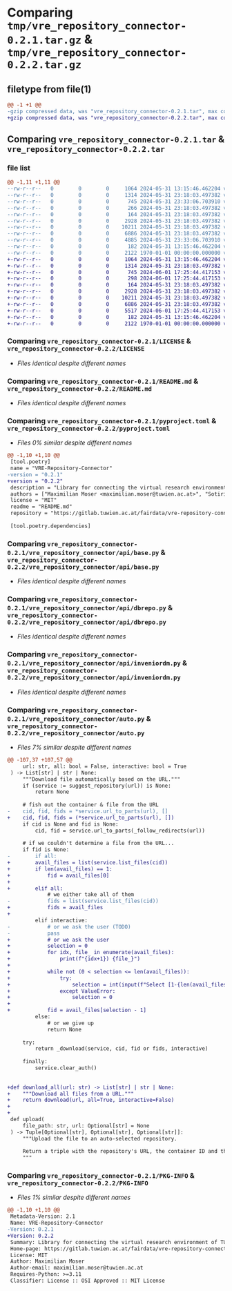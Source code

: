 # Comparing `tmp/vre_repository_connector-0.2.1.tar.gz` & `tmp/vre_repository_connector-0.2.2.tar.gz`

## filetype from file(1)

```diff
@@ -1 +1 @@
-gzip compressed data, was "vre_repository_connector-0.2.1.tar", max compression
+gzip compressed data, was "vre_repository_connector-0.2.2.tar", max compression
```

## Comparing `vre_repository_connector-0.2.1.tar` & `vre_repository_connector-0.2.2.tar`

### file list

```diff
@@ -1,11 +1,11 @@
--rw-r--r--   0        0        0     1064 2024-05-31 13:15:46.462204 vre_repository_connector-0.2.1/LICENSE
--rw-r--r--   0        0        0     1314 2024-05-31 23:18:03.497382 vre_repository_connector-0.2.1/README.md
--rw-r--r--   0        0        0      745 2024-05-31 23:33:06.703910 vre_repository_connector-0.2.1/pyproject.toml
--rw-r--r--   0        0        0      266 2024-05-31 23:18:03.497382 vre_repository_connector-0.2.1/vre_repository_connector/__init__.py
--rw-r--r--   0        0        0      164 2024-05-31 23:18:03.497382 vre_repository_connector-0.2.1/vre_repository_connector/api/__init__.py
--rw-r--r--   0        0        0     2928 2024-05-31 23:18:03.497382 vre_repository_connector-0.2.1/vre_repository_connector/api/base.py
--rw-r--r--   0        0        0    10211 2024-05-31 23:18:03.497382 vre_repository_connector-0.2.1/vre_repository_connector/api/dbrepo.py
--rw-r--r--   0        0        0     6886 2024-05-31 23:18:03.497382 vre_repository_connector-0.2.1/vre_repository_connector/api/inveniordm.py
--rw-r--r--   0        0        0     4885 2024-05-31 23:33:06.703910 vre_repository_connector-0.2.1/vre_repository_connector/auto.py
--rw-r--r--   0        0        0      182 2024-05-31 13:15:46.462204 vre_repository_connector-0.2.1/vre_repository_connector/utils.py
--rw-r--r--   0        0        0     2122 1970-01-01 00:00:00.000000 vre_repository_connector-0.2.1/PKG-INFO
+-rw-r--r--   0        0        0     1064 2024-05-31 13:15:46.462204 vre_repository_connector-0.2.2/LICENSE
+-rw-r--r--   0        0        0     1314 2024-05-31 23:18:03.497382 vre_repository_connector-0.2.2/README.md
+-rw-r--r--   0        0        0      745 2024-06-01 17:25:44.417153 vre_repository_connector-0.2.2/pyproject.toml
+-rw-r--r--   0        0        0      298 2024-06-01 17:25:44.417153 vre_repository_connector-0.2.2/vre_repository_connector/__init__.py
+-rw-r--r--   0        0        0      164 2024-05-31 23:18:03.497382 vre_repository_connector-0.2.2/vre_repository_connector/api/__init__.py
+-rw-r--r--   0        0        0     2928 2024-05-31 23:18:03.497382 vre_repository_connector-0.2.2/vre_repository_connector/api/base.py
+-rw-r--r--   0        0        0    10211 2024-05-31 23:18:03.497382 vre_repository_connector-0.2.2/vre_repository_connector/api/dbrepo.py
+-rw-r--r--   0        0        0     6886 2024-05-31 23:18:03.497382 vre_repository_connector-0.2.2/vre_repository_connector/api/inveniordm.py
+-rw-r--r--   0        0        0     5517 2024-06-01 17:25:44.417153 vre_repository_connector-0.2.2/vre_repository_connector/auto.py
+-rw-r--r--   0        0        0      182 2024-05-31 13:15:46.462204 vre_repository_connector-0.2.2/vre_repository_connector/utils.py
+-rw-r--r--   0        0        0     2122 1970-01-01 00:00:00.000000 vre_repository_connector-0.2.2/PKG-INFO
```

### Comparing `vre_repository_connector-0.2.1/LICENSE` & `vre_repository_connector-0.2.2/LICENSE`

 * *Files identical despite different names*

### Comparing `vre_repository_connector-0.2.1/README.md` & `vre_repository_connector-0.2.2/README.md`

 * *Files identical despite different names*

### Comparing `vre_repository_connector-0.2.1/pyproject.toml` & `vre_repository_connector-0.2.2/pyproject.toml`

 * *Files 0% similar despite different names*

```diff
@@ -1,10 +1,10 @@
 [tool.poetry]
 name = "VRE-Repository-Connector"
-version = "0.2.1"
+version = "0.2.2"
 description = "Library for connecting the virtual research environment of TU Wien with its research data repositories"
 authors = ["Maximilian Moser <maximilian.moser@tuwien.ac.at>", "Sotirios Tsepelakis <sotirios.tsepelakis@tuwien.ac.at>", "Martin Weise <martin.weise@tuwien.ac.at>"]
 license = "MIT"
 readme = "README.md"
 repository = "https://gitlab.tuwien.ac.at/fairdata/vre-repository-connector"
 
 [tool.poetry.dependencies]
```

### Comparing `vre_repository_connector-0.2.1/vre_repository_connector/api/base.py` & `vre_repository_connector-0.2.2/vre_repository_connector/api/base.py`

 * *Files identical despite different names*

### Comparing `vre_repository_connector-0.2.1/vre_repository_connector/api/dbrepo.py` & `vre_repository_connector-0.2.2/vre_repository_connector/api/dbrepo.py`

 * *Files identical despite different names*

### Comparing `vre_repository_connector-0.2.1/vre_repository_connector/api/inveniordm.py` & `vre_repository_connector-0.2.2/vre_repository_connector/api/inveniordm.py`

 * *Files identical despite different names*

### Comparing `vre_repository_connector-0.2.1/vre_repository_connector/auto.py` & `vre_repository_connector-0.2.2/vre_repository_connector/auto.py`

 * *Files 7% similar despite different names*

```diff
@@ -107,37 +107,57 @@
     url: str, all: bool = False, interactive: bool = True
 ) -> List[str] | str | None:
     """Download file automatically based on the URL."""
     if (service := suggest_repository(url)) is None:
         return None
 
     # fish out the container & file from the URL
-    cid, fid, fids = *service.url_to_parts(url), []
+    cid, fid, fids = (*service.url_to_parts(url), [])
     if cid is None and fid is None:
         cid, fid = service.url_to_parts(_follow_redirects(url))
 
     # if we couldn't determine a file from the URL...
     if fid is None:
-        if all:
+        avail_files = list(service.list_files(cid))
+        if len(avail_files) == 1:
+            fid = avail_files[0]
+
+        elif all:
             # we either take all of them
-            fids = list(service.list_files(cid))
+            fids = avail_files
+
         elif interactive:
-            # or we ask the user (TODO)
-            pass
+            # or we ask the user
+            selection = 0
+            for idx, file_ in enumerate(avail_files):
+                print(f"{idx+1}) {file_}")
+
+            while not (0 < selection <= len(avail_files)):
+                try:
+                    selection = int(input(f"Select [1-{len(avail_files)}]: "))
+                except ValueError:
+                    selection = 0
+
+            fid = avail_files[selection - 1]
         else:
             # or we give up
             return None
 
     try:
         return _download(service, cid, fid or fids, interactive)
 
     finally:
         service.clear_auth()
 
 
+def download_all(url: str) -> List[str] | str | None:
+    """Download all files from a URL."""
+    return download(url, all=True, interactive=False)
+
+
 def upload(
     file_path: str, url: Optional[str] = None
 ) -> Tuple[Optional[str], Optional[str], Optional[str]]:
     """Upload the file to an auto-selected repository.
 
     Return a triple with the repository's URL, the container ID and the file ID.
     """
```

### Comparing `vre_repository_connector-0.2.1/PKG-INFO` & `vre_repository_connector-0.2.2/PKG-INFO`

 * *Files 1% similar despite different names*

```diff
@@ -1,10 +1,10 @@
 Metadata-Version: 2.1
 Name: VRE-Repository-Connector
-Version: 0.2.1
+Version: 0.2.2
 Summary: Library for connecting the virtual research environment of TU Wien with its research data repositories
 Home-page: https://gitlab.tuwien.ac.at/fairdata/vre-repository-connector
 License: MIT
 Author: Maximilian Moser
 Author-email: maximilian.moser@tuwien.ac.at
 Requires-Python: >=3.11
 Classifier: License :: OSI Approved :: MIT License
```

